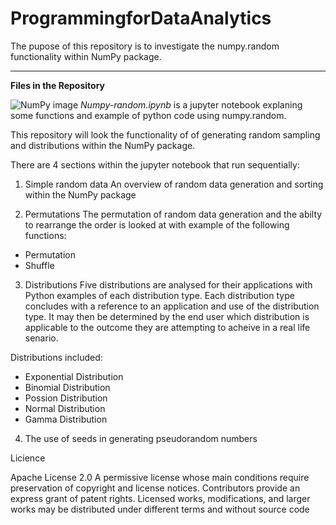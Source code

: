 # ProgrammingforDataAnalytics
The pupose of this repository is to investigate the numpy.random functionality within NumPy package.

------------------------------------------------------
**Files in the Repository**

![NumPy image](https://cdn-images-1.medium.com/max/1200/1*L0yNfRdiH8DfYuiJTKPxww.png)
*Numpy-random.ipynb* is a jupyter notebook explaning some functions and example of python code using numpy.random.



This repository will look the functionality of  of generating random sampling and distributions within the NumPy package.

There are 4 sections within the jupyter notebook that run sequentially:

1. Simple random data
An overview of random data generation and sorting within the NumPy package

2. Permutations
The permutation of random data generation and the abilty to rearrange the order is looked at with example of the following functions:
- Permutation
- Shuffle

3. Distributions
Five distributions are analysed for their applications with Python examples of each distribution type.
Each distribution type concludes with a reference to an application and use of the distribution type. It may then be determined by the end user which distribution is applicable to the outcome they are attempting to acheive in a real life senario.

Distributions included:
- Exponential Distribution
- Binomial Distribution
- Possion Distribution
- Normal Distribution
- Gamma Distribution

4. The use of seeds in generating pseudorandom numbers


Licience

Apache License 2.0 A permissive license whose main conditions require preservation of copyright and license notices. Contributors provide an express grant of patent rights. Licensed works, modifications, and larger works may be distributed under different terms and without source code
